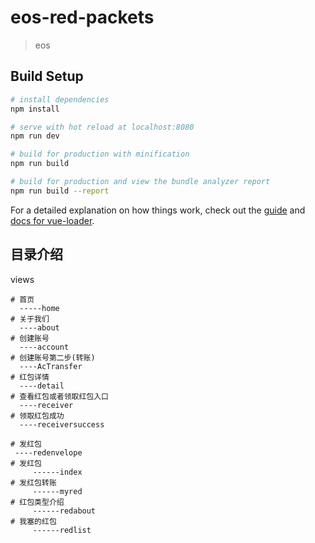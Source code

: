 # eos-red-packets

> eos

## Build Setup

``` bash
# install dependencies
npm install

# serve with hot reload at localhost:8080
npm run dev

# build for production with minification
npm run build

# build for production and view the bundle analyzer report
npm run build --report
```

For a detailed explanation on how things work, check out the [guide](http://vuejs-templates.github.io/webpack/) and [docs for vue-loader](http://vuejs.github.io/vue-loader).


## 目录介绍
views

    # 首页
      -----home
    # 关于我们
      ----about
    # 创建账号
      ----account
    # 创建账号第二步(转账)
      ----AcTransfer
    # 红包详情
      ----detail
    # 查看红包或者领取红包入口
      ----receiver
    # 领取红包成功
      ----receiversuccess

    # 发红包
     ----redenvelope
    # 发红包
         ------index
    # 发红包转账      
         ------myred 
    # 红包类型介绍       
         ------redabout
    # 我塞的红包   
         ------redlist      
